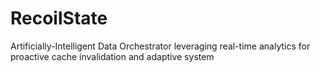 # RecoilState
Artificially-Intelligent Data Orchestrator leveraging real-time analytics for proactive cache invalidation and adaptive system

